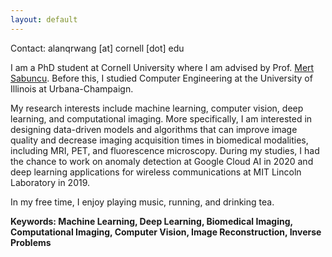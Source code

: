 ```yaml
---
layout: default
---
```

Contact: alanqrwang [at] cornell [dot] edu  

I am a PhD student at Cornell University where I am advised by Prof. [Mert Sabuncu](https://sabuncu.engineering.cornell.edu/). Before this, I studied Computer Engineering at the University of Illinois at Urbana-Champaign.

My research interests include machine learning, computer vision, deep learning, and computational imaging. More specifically, I am interested in designing data-driven models and algorithms that can improve image quality and decrease imaging acquisition times in biomedical modalities, including MRI, PET, and fluorescence microscopy. During my studies, I had the chance to work on anomaly detection at Google Cloud AI in 2020 and deep learning applications for wireless communications at MIT Lincoln Laboratory in 2019.

In my free time, I enjoy playing music, running, and drinking tea.

**Keywords: Machine Learning, Deep Learning, Biomedical Imaging, Computational Imaging, Computer Vision, Image Reconstruction, Inverse Problems**

